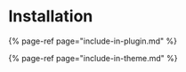# Installation

{% page-ref page="include-in-plugin.md" %}

{% page-ref page="include-in-theme.md" %}

